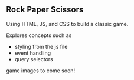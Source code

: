 ## Rock Paper Scissors

Using HTML, JS, and CSS to build a classic game.

Explores concepts such as

- styling from the js file
- event handling
- query selectors

game images to come soon!

